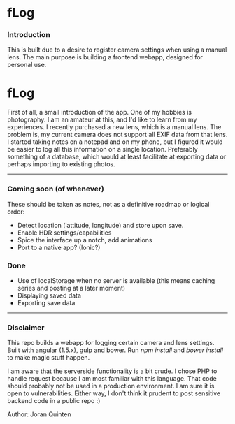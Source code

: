 fLog
=======

### Introduction

This is built due to a desire to register camera settings when using a manual lens. The main purpose is building a frontend webapp, designed for personal use.

# fLog

First of all, a small introduction of the app. One of my hobbies is photography. I am an amateur at this, and I'd like to learn from my experiences. I recently purchased a new lens, which is a manual lens. The problem is, my current camera does not support all EXIF data from that lens. I started taking notes on a notepad and on my phone, but I figured it would be easier to log all this information on a single location. Preferably something of a database, which would at least facilitate at exporting data or perhaps importing to existing photos.

---

### Coming soon (of whenever)

These should be taken as notes, not as a definitive roadmap or logical order:

- Detect location (lattitude, longitude) and store upon save.
- Enable HDR settings/capabilities
- Spice the interface up a notch, add animations
- Port to a native app? (Ionic?)

### Done
- Use of localStorage when no server is available (this means caching series and posting at a later moment)
- Displaying saved data
- Exporting save data

---

### Disclaimer

This repo builds a webapp for logging certain camera and lens settings. Built with angular (1.5.x), gulp and bower. Run *npm install* and *bower install* to make magic stuff happen.

I am aware that the serverside functionality is a bit crude. I chose PHP to handle request because I am most familiar with this language. That code should probably not be used in a production environment. I am sure it is open to vulnerabilities. Either way, I don't think it prudent to post sensitive backend code in a public repo :)

Author: Joran Quinten
